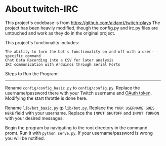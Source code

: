 
About twitch-IRC
===

This project's codebase is from https://github.com/aidanrt/twitch-plays
The project has been heavily modified, though the config.py and irc.py files are untouched and work as they do in the original project.

This project's functionality includes:  
	
	The ability to turn the bot's functionality on and off with a user-specific command
	Chat Data Recording into a CSV for later analysis
	IRC communication with Arduinos through Serial Ports


Steps to Run the Program:
___

Rename `config/config_basic.py` to `config/config.py`. Replace the username/password there with your Twitch username and [OAuth token](http://www.twitchapps.com/tmi/). Modifying the start throttle is done here.

Rename `lib/bot_basic.py` tp `lib/bot.py`. Replace the `YOUR USERNAME GOES HERE` field with your username. Replace the `INPUT SHUTOFF` and `INPUT TURNON` with your desired messages.

Begin the program by navigating to the root directory in the command promt. Run it with `python serve.py`. If your username/password is wrong you will be notified.
